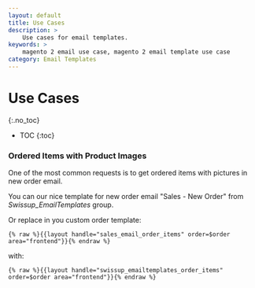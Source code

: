 ```yaml
---
layout: default
title: Use Cases
description: >
    Use cases for email templates.
keywords: >
    magento 2 email use case, magento 2 email template use case
category: Email Templates
---
```


# Use Cases
{:.no_toc}

* TOC
{:toc}

### Ordered Items with Product Images

One of the most common requests is to get ordered items with pictures in new order email.

You can our nice template for new order email "Sales - New Order" from *Swissup_EmailTemplates* group.

Or replace in you custom order template:

```
{% raw %}{{layout handle="sales_email_order_items" order=$order area="frontend"}}{% endraw %}
```

with:

```
{% raw %}{{layout handle="swissup_emailtemplates_order_items" order=$order area="frontend"}}{% endraw %}
```

